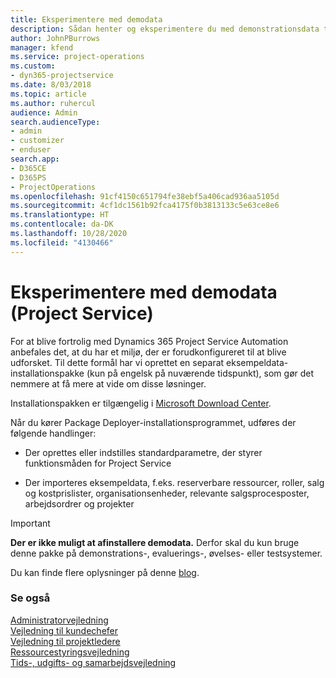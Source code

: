 ```yaml
---
title: Eksperimentere med demodata
description: Sådan henter og eksperimentere du med demonstrationsdata til Project Service Automation.
author: JohnPBurrows
manager: kfend
ms.service: project-operations
ms.custom:
- dyn365-projectservice
ms.date: 8/03/2018
ms.topic: article
ms.author: ruhercul
audience: Admin
search.audienceType:
- admin
- customizer
- enduser
search.app:
- D365CE
- D365PS
- ProjectOperations
ms.openlocfilehash: 91cf4150c651794fe38ebf5a406cad936aa5105d
ms.sourcegitcommit: 4cf1dc1561b92fca4175f0b3813133c5e63ce8e6
ms.translationtype: HT
ms.contentlocale: da-DK
ms.lasthandoff: 10/28/2020
ms.locfileid: "4130466"
---
```

# <a name="experiment-with-demo-data-project-service"></a>Eksperimentere med demodata (Project Service)

For at blive fortrolig med Dynamics 365 Project Service Automation anbefales det, at du har et miljø, der er forudkonfigureret til at blive udforsket. Til dette formål har vi oprettet en separat eksempeldata-installationspakke (kun på engelsk på nuværende tidspunkt), som gør det nemmere at få mere at vide om disse løsninger. 

Installationspakken er tilgængelig i [Microsoft Download Center](https://go.microsoft.com/fwlink/?linkid=859966).  

Når du kører Package Deployer-installationsprogrammet, udføres der følgende handlinger: 
  
-   Der oprettes eller indstilles standardparametre, der styrer funktionsmåden for Project Service  
  
-   Der importeres eksempeldata, f.eks. reserverbare ressourcer, roller, salg og kostprislister, organisationsenheder, relevante salgsprocesposter, arbejdsordrer og projekter    
  
> [!IMPORTANT]
> **Der er ikke muligt at afinstallere demodata.** Derfor skal du kun bruge denne pakke på demonstrations-, evaluerings-, øvelses- eller testsystemer.

Du kan finde flere oplysninger på denne [blog](https://blogs.msdn.microsoft.com/crm/2017/10/24/microsoft-dynamics-365-for-field-service-and-project-service-automation-sample-data).





  
### <a name="see-also"></a>Se også  
 [Administratorvejledning](../psa/admin-guide.md)   
 [Vejledning til kundechefer](../psa/account-manager-guide.md)   
 [Vejledning til projektledere](../psa/project-manager-guide.md)   
 [Ressourcestyringsvejledning](../psa/resource-manager-guide.md)   
 [Tids-, udgifts- og samarbejdsvejledning](../psa/time-expense-collaboration-guide.md)
